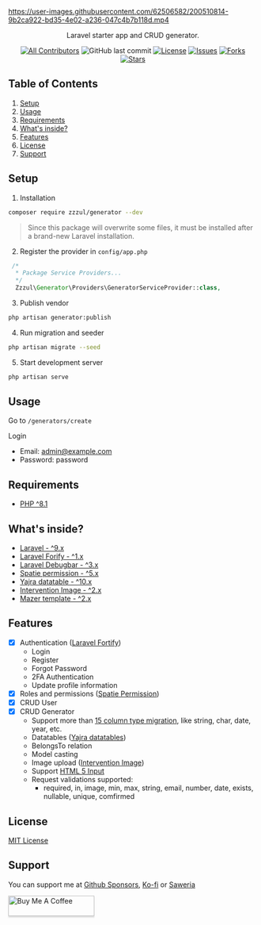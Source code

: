 
https://user-images.githubusercontent.com/62506582/200510814-9b2ca922-bd35-4e02-a236-047c4b7b118d.mp4

<p align="center">Laravel starter app and CRUD generator.</p>

<div align="center">

[![All Contributors](https://img.shields.io/github/contributors/Zzzul/generator-src?style=flat-square)](https://github.com/Zzzul/generator/graphs/contributors)
![GitHub last commit](https://img.shields.io/github/last-commit/Zzzul/generator-src.svg?style=flat-square)
[![License](https://img.shields.io/github/license/Zzzul/generator-src.svg?style=flat-square)](LICENSE)
[![Issues](https://img.shields.io/github/issues/Zzzul/generator-src?style=flat-square)](Issues)
[![Forks](https://img.shields.io/github/forks/Zzzul/generator-src?style=flat-square)](Forks)
[![Stars](https://img.shields.io/github/stars/Zzzul/generator-src?style=flat-square)](Stars)

</div>

## Table of Contents
1. [Setup](#setup)
2. [Usage](#usage)
3. [Requirements](#requirements)
4. [What's inside?](#what-inside) 
5. [Features](#features)
6. [License](#license)
7. [Support](#support)

## Setup
1. Installation
```sh
composer require zzzul/generator --dev
```
> Since this package will overwrite some files, it must be installed after a brand-new Laravel installation.

2. Register the provider in ``` config/app.php ```
```php
 /*
  * Package Service Providers...
  */
  Zzzul\Generator\Providers\GeneratorServiceProvider::class,
```

3. Publish vendor 
```sh
php artisan generator:publish
```

4.  Run migration and seeder
```sh
php artisan migrate --seed
``` 

5. Start development server
```sh
php artisan serve
``` 

## Usage
Go to ```/generators/create```

Login
- Email: admin@example.com
- Password: password


## Requirements
- [PHP ^8.1](https://www.php.net/releases/8.1/en.php)

<h2 id="what-inside">What's inside?</h2>

- [Laravel - ^9.x](https://laravel.com/)
- [Laravel Forify - ^1.x](https://laravel.com/docs/9.x/fortify)
- [Laravel Debugbar - ^3.x](https://github.com/barryvdh/laravel-debugbar)
- [Spatie permission - ^5.x](https://github.com/spatie/laravel-permission)
- [Yajra datatable - ^10.x](https://yajrabox.com/docs/laravel-datatables/master/installation)
- [Intervention Image - ^2.x](https://image.intervention.io/v2)
- [Mazer template - ^2.x](https://github.com/zuramai/mazer/)

## Features
- [x] Authentication ([Laravel Fortify](https://laravel.com/docs/9.x/fortify))
    - Login
    - Register
    - Forgot Password
    - 2FA Authentication
    - Update profile information 
- [x] Roles and permissions ([Spatie Permission](https://spatie.be/docs/laravel-permission/v5/introduction))
- [x] CRUD User
- [x] CRUD Generator
    - Support more than [15 column type migration](https://laravel.com/docs/9.x/migrations#available-column-types), like string, char, date, year, etc.
    - Datatables ([Yajra datatables](https://github.com/yajra/laravel-datatables))
    - BelongsTo relation
    - Model casting
    - Image upload ([Intervention Image](https://image.intervention.io/v2))
    - Support [HTML 5 Input](https://developer.mozilla.org/en-US/docs/Learn/Forms/HTML5_input_types)
    - Request validations supported: 
        - required, in, image, min, max, string, email, number, date, exists, nullable, unique, comfirmed

## License
[MIT License](./LICENSE)

## Support
You can support me at [Github Sponsors](https://github.com/sponsors/Zzzul), [Ko-fi](https://ko-fi.com/mzulfahmi) or [Saweria](https://saweria.co/zzzul)

<a href="https://www.buymeacoffee.com/mzulfahmi" target="_blank">
<img src="https://www.buymeacoffee.com/assets/img/custom_images/orange_img.png" alt="Buy Me A Coffee" style="height: 41px !important;width: 174px !important;box-shadow: 0px 3px 2px 0px rgba(190, 190, 190, 0.5) !important;-webkit-box-shadow: 0px 3px 2px 0px rgba(190, 190, 190, 0.5) !important;">
</a>
